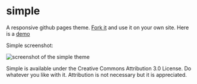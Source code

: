 simple
======

A responsive github pages theme. [Fork it](http://github.com/michaelparenteau/simple/fork_select) and use it on your own site. Here is a [demo](http://michaelparenteau.github.com/simple)

Simple screenshot:

![screenshot of the simple theme](http://f.cl.ly/items/2J2a1E0R1g0s2o2c2t22/Untitled-1.png "Simple - a responsive theme for github pages")

Simple is available under the Creative Commons Attribution 3.0 License. Do whatever you like with it. Attribution is not necessary but it is appreciated.
